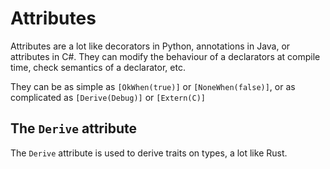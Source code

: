 # Attributes

Attributes are a lot like decorators in Python, annotations in Java, or
attributes in C#. They can modify the behaviour of a declarators at compile
time, check semantics of a declarator, etc.

They can be as simple as `[OkWhen(true)]` or `[NoneWhen(false)]`, or as
complicated as `[Derive(Debug)]` or `[Extern(C)]`

## The `Derive` attribute

The `Derive` attribute is used to derive traits on types, a lot like Rust.
